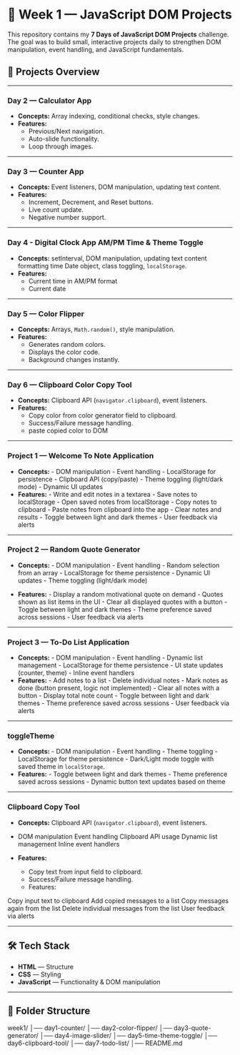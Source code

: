 
# 📅 Week 1 — JavaScript DOM Projects

This repository contains my **7 Days of JavaScript DOM Projects** challenge.  
The goal was to build small, interactive projects daily to strengthen DOM manipulation, event handling, and JavaScript fundamentals.

## 📌 Projects Overview
---

### **Day 2 — Calculator App**
- **Concepts:** Array indexing, conditional checks, style changes.
- **Features:**
  - Previous/Next navigation.
  - Auto-slide functionality.
  - Loop through images.

---

### **Day 3 — Counter App**
- **Concepts:** Event listeners, DOM manipulation, updating text content.
- **Features:**
  - Increment, Decrement, and Reset buttons.
  - Live count update.
  - Negative number support.

---

### **Day 4 - Digital Clock App AM/PM Time & Theme Toggle**
- **Concepts:** setInterval, DOM manipulation, updating text content  formatting time Date object, class toggling, `localStorage`.
- **Features:**
  - Current time in AM/PM format
  - Current date

---

### **Day 5 — Color Flipper**
- **Concepts:** Arrays, `Math.random()`, style manipulation.
- **Features:**
  - Generates random colors.
  - Displays the color code.
  - Background changes instantly.

---

### **Day 6 — Clipboard Color Copy Tool**
- **Concepts:** Clipboard API (`navigator.clipboard`), event listeners.
- **Features:**
  - Copy color from color generator field to clipboard.
  - Success/Failure message handling.
  - paste copied color to DOM
    
---
### **Project 1 — Welcome To Note Application**
- **Concepts:**
              -  DOM manipulation
              -  Event handling
              -  LocalStorage for persistence
              -  Clipboard API (copy/paste)
              -  Theme toggling (light/dark mode)
              -  Dynamic UI updates
- **Features:**
              -  Write and edit notes in a textarea
              -  Save notes to localStorage
              -  Open saved notes from localStorage
              -  Copy notes to clipboard
              -  Paste notes from clipboard into the app
              -  Clear notes and results
              -  Toggle between light and dark themes
              -  User feedback via alerts
  
---

### **Project 2 — Random Quote Generator**
- **Concepts:**
              - DOM manipulation
              - Event handling
              - Random selection from an array
              - LocalStorage for theme persistence
              - Dynamic UI updates
              - Theme toggling (light/dark mode)

- **Features:**
              - Display a random motivational quote on demand
              - Quotes shown as list items in the UI
              - Clear all displayed quotes with a button
              - Toggle between light and dark themes
              - Theme preference saved across sessions
              - User feedback via alerts
---

### **Project 3 — To-Do List Application**
- **Concepts:**
              - DOM manipulation
              - Event handling
              - Dynamic list management
              - LocalStorage for theme persistence
              - UI state updates (counter, theme)
              - Inline event handlers
- **Features:**
              - Add notes to a list
              - Delete individual notes
              - Mark notes as done (button present, logic not implemented)
              - Clear all notes with a button
              - Display total note count
              - Toggle between light and dark themes
              - Theme preference saved across sessions
              - User feedback via alerts
---

### **toggleTheme**
- **Concepts:**
            - DOM manipulation
            - Event handling
            - Theme toggling
            - LocalStorage for theme persistence
            - Dark/Light mode toggle with saved theme in `localStorage`.
- **Features:**
            - Toggle between light and dark themes
            - Theme preference saved across sessions
            - Dynamic button text updates based on theme
  
---

### **Clipboard Copy Tool**
- **Concepts:** Clipboard API (`navigator.clipboard`), event listeners.
- DOM manipulation
Event handling
Clipboard API usage
Dynamic list management
Inline event handlers

- **Features:**
  - Copy text from input field to clipboard.
  - Success/Failure message handling.
  - Features:

Copy input text to clipboard
Add copied messages to a list
Copy messages again from the list
Delete individual messages from the list
User feedback via alerts

---

## 🛠️ Tech Stack
- **HTML** — Structure
- **CSS** — Styling
- **JavaScript** — Functionality & DOM manipulation

---

## 📂 Folder Structure
week1/
│── day1-counter/
│── day2-color-flipper/
│── day3-quote-generator/
│── day4-image-slider/
│── day5-time-theme-toggle/
│── day6-clipboard-tool/
│── day7-todo-list/
│── README.md

